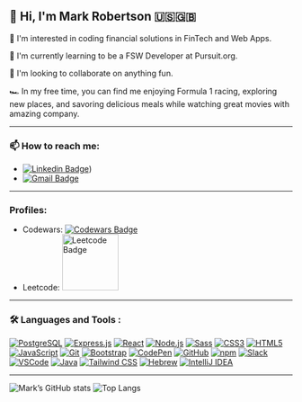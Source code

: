 
## 👋 Hi, I'm Mark Robertson 🇺🇸🇬🇧

👀 I'm interested in coding financial solutions in FinTech and Web Apps.

🌱 I'm currently learning to be a FSW Developer at Pursuit.org.

💞️ I'm looking to collaborate on anything fun.

🏎️ In my free time, you can find me enjoying Formula 1 racing, exploring new places, and savoring delicious meals while watching great movies with amazing company.

---
### 📫 How to reach me:

- [![Linkedin Badge](https://img.shields.io/badge/-LinkedIn-blue?style=flat&logo=Linkedin&logoColor=white)](https://www.linkedin.com/in/mark-robertson-ny-uk/))
- [![Gmail Badge](https://img.shields.io/badge/-Gmail-red?style=flat&logo=Gmail&logoColor=white)](mailto:MarkRobertson67@gmail.com)


<!-- - Email: [markrobertson67@gmail.com](mailto:markrobertson67@gmail.com)
- LinkedIn: [www.linkedin.com/in/mark-robertson-NY-UK](https://www.linkedin.com/in/mark-robertson-NY-UK) -->

---
### Profiles:

- Codewars: [![Codewars Badge](https://www.codewars.com/users/Goldsuccess167/badges/small)](https://www.codewars.com/users/Goldsuccess167)
- Leetcode: <a href="https://leetcode.com/Goldsuccess167/"><img src="https://assets.leetcode.com/static_assets/public/webpack_bundles/images/logo-dark.e99485d9b.svg" width="100" alt="Leetcode Badge"></a>


<!-- - Codewars: [![Codewars Badge](https://www.codewars.com/users/Goldsuccess167/badges/large)](https://www.codewars.com/users/Goldsuccess167)
- Leetcode: [![Leetcode Badge](https://assets.leetcode.com/static_assets/public/webpack_bundles/images/logo-dark.e99485d9b.svg)](https://leetcode.com/Goldsuccess167/) -->

---
### :hammer_and_wrench: Languages and Tools :

[![PostgreSQL](https://img.shields.io/badge/PostgreSQL-316192?style=flat-square&logo=postgresql&logoColor=white)](https://www.postgresql.org/) 
[![Express.js](https://img.shields.io/badge/Express.js-404d59?style=flat-square&logo=express&logoColor=white)](https://expressjs.com/) 
[![React](https://img.shields.io/badge/React-20232A?style=flat-square&logo=react&logoColor=61DAFB)](https://reactjs.org/) 
[![Node.js](https://img.shields.io/badge/Node.js-339933?style=flat-square&logo=node.js&logoColor=white)](https://nodejs.org/) 
[![Sass](https://img.shields.io/badge/Sass-CC6699?style=flat-square&logo=sass&logoColor=white)](https://sass-lang.com/) 
[![CSS3](https://img.shields.io/badge/CSS3-1572B6?style=flat-square&logo=css3&logoColor=white)](https://developer.mozilla.org/docs/Web/CSS) 
[![HTML5](https://img.shields.io/badge/HTML5-E34F26?style=flat-square&logo=html5&logoColor=white)](https://developer.mozilla.org/docs/Web/HTML) 
[![JavaScript](https://img.shields.io/badge/JavaScript-F7DF1E?style=flat-square&logo=javascript&logoColor=black)](https://www.javascript.com/) 
[![Git](https://img.shields.io/badge/Git-F05032?style=flat-square&logo=git&logoColor=white)](https://git-scm.com/) 
[![Bootstrap](https://img.shields.io/badge/Bootstrap-7952B3?style=flat-square&logo=bootstrap&logoColor=white)](https://getbootstrap.com/) 
[![CodePen](https://img.shields.io/badge/CodePen-000000?style=flat-square&logo=codepen&logoColor=white)](https://codepen.io/) 
[![GitHub](https://img.shields.io/badge/GitHub-181717?style=flat-square&logo=github&logoColor=white)](https://github.com/) 
[![npm](https://img.shields.io/badge/npm-CB3837?style=flat-square&logo=npm&logoColor=white)](https://www.npmjs.com/) 
[![Slack](https://img.shields.io/badge/Slack-4A154B?style=flat-square&logo=slack&logoColor=white)](https://slack.com/) 
[![VSCode](https://img.shields.io/badge/VSCode-007ACC?style=flat-square&logo=visual-studio-code&logoColor=white)](https://code.visualstudio.com/) 
[![Java](https://img.shields.io/badge/Java-007396?style=flat-square&logo=java&logoColor=white)](https://www.java.com/) 
[![Tailwind CSS](https://img.shields.io/badge/Tailwind_CSS-06B6D4?style=flat-square&logo=tailwind-css&logoColor=white)](https://tailwindcss.com/) 
[![Hebrew](https://img.shields.io/badge/Language-Hebrew-0038A8?style=flat-square)](#) 
[![IntelliJ IDEA](https://img.shields.io/badge/IntelliJ_IDEA-000000?style=flat-square&logo=intellij-idea&logoColor=white)](https://www.jetbrains.com/idea/)


---

![Mark’s GitHub stats](https://github-readme-stats.vercel.app/api?username=MarkRobertson67&show_icons=true&theme=blue-green)
![Top Langs](https://github-readme-stats.vercel.app/api/top-langs/?username=MarkRobertson67&layout=donut&show_icons=true&theme=blue-green)
</p>



